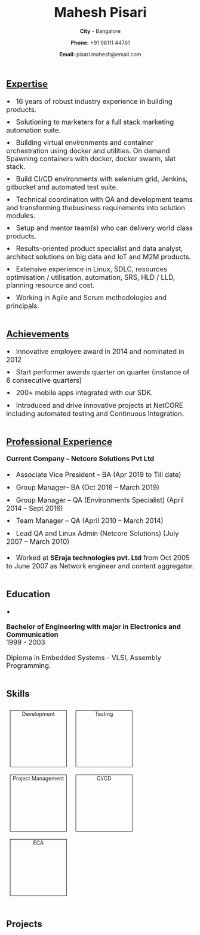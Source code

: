 <html>
   <head>
      <style>
         /* CSS styles for the resume */
         h1 {
         font-size: 36px;
         font-weight: bold;
         text-align: center;
         margin-bottom: 20px;
         }
         .section-header {
         font-size: 24px;
         font-weight: bold;
         margin-top: 50px;
         margin-bottom: 20px;
         }
         .section {
         margin-bottom: 50px;
         }
         .section p {
         font-size: 18px;
         margin-bottom: 20px;
         }
         .section ul {
         list-style-type: none;
         padding: 0;
         }
         .section li {
         font-size: 18px;
         margin-bottom: 10px;
         }
         .section li::before {
         content: "•";
         margin-right: 10px;
         font-size: 20px;
         }
         .box {
         border: 1px solid black;
         width: 150px;
         height: 150px;
         display: inline-block;
         margin: 10px;
         vertical-align: top;
         text-align: center;
         }
         img {
         display: block;
         margin: 0 auto;
         text-align: left;
         }
      </style>
   </head>
   <body>
      <!-- Header with name and contact information -->
      <header>
         <h1>Mahesh Pisari</h1>
         <p><b>City</b> - Bangalore</p>
         <p><b>Phone:</b> +91 96111 44761</p>
         <p><b>Email:</b> pisari.mahesh@email.com</p>
      </header>
      <!-- Summary section -->
      <section class="section">
         <h2 class="section-header"><u>Expertise</u></h2>
         <p>
         <ul>
            <li>
               16 years of robust industry experience in building products.
            </li>
            <li>
               Solutioning to marketers for a full stack marketing automation suite.
            </li>
            <li>
               Building virtual environments and container orchestration using docker and utilities. On demand Spawning containers with docker, docker swarm, slat stack.
            </li>
            <li>
               Build CI/CD environments with selenium grid, Jenkins, gitbucket and automated test suite.
            </li>
            <li>
               Technical coordination with QA and development teams and transforming thebusiness requirements into solution modules.
            </li>
            <li>
               Setup and mentor team(s) who can delivery world class products.
            </li>
            <li>
               Results-oriented product specialist and data analyst, architect solutions on big data and IoT and M2M products.
            </li>
            <li>
               Extensive experience in Linux, SDLC, resources optimisation / utilisation, automation, SRS, HLD / LLD, planning resource and cost.
            </li>
            <li>
               Working in Agile and Scrum methodologies and principals.
            </li>
         </ul>
         </p>
      </section>
      <!-- Summary section -->
      <section class="section">
         <h2 class="section-header"><u>Achievements</u></h2>
         <p>
         <ul>
            <li>
               Innovative employee award in 2014 and nominated in 2012
            </li>
            <li>
               Start performer awards quarter on quarter (instance of 6 consecutive quarters)
            </li>
            <li>
               200+ mobile apps integrated with our SDK.
            </li>
            <li>
               Introduced and drive innovative projects at NetCORE including automated testing and Continuous Integration.
            </li>
         </ul>
         </p>
      </section>
      <!-- Summary section -->
      <section class="section">
         <h2 class="section-header"><u>Professional Experience</u></h2>
         <p>
            <b>Current Company – Netcore Solutions Pvt Ltd</b>
         <ul>
            <li>
               Associate Vice President – BA (Apr 2019 to Till date)
            </li>
            <li>
               Group Manager– BA (Oct 2016 – March 2019)
            </li>
            <li>
               Group Manager – QA (Environments Specialist) (April 2014 – Sept 2016)
            </li>
            <li>
               Team Manager – QA (April 2010 – March 2014)
            </li>
            <li>
               Lead QA and Linux Admin (Netcore Solutions) (July 2007 – March 2010)
            </li>
            </ul>
            </p>
            <p>
            <ul>
            <li>
               Worked at <b>SEraja technologies pvt. Ltd</b> from Oct 2005 to June 2007 as Network engineer and content aggregator.
            </li>
         </ul>
         </p>
      <!-- Education section -->
      <section class="section">
         <h2 class="section-header">Education</h2>
         <ul>
            <li>
               <p>
                  <strong>Bachelor of Engineering with major in Electronics and Communication</strong>
                  <br />
                  1999 - 2003
               </p>
               <p>
                  Diploma in Embedded Systems - VLSI, Assembly Programming.
               </p>
            </li>
         </ul>
      </section>
      <!-- Skills section -->
      <section class="section">
      <h2 class="section-header">Skills</h2>
      <div class="skills-table">
      <div>
         <div class="box">Development</div>
         <div class="box">Testing</div>
         <div class="box">Project Management</div>
         <div class="box">CI/CD</div>
         <div class="box">ECA</div>
      </div>
      <!-- Projects section -->
      <section class="section">
      <h2 class="section-header">Projects</h2>
